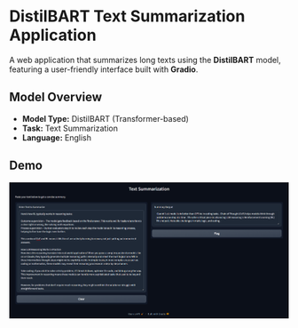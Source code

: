 # DistilBART Text Summarization Application

A web application that summarizes long texts using the **DistilBART** model, featuring a user-friendly interface built with **Gradio**.


## Model Overview

- **Model Type:** DistilBART (Transformer-based)
- **Task:** Text Summarization
- **Language:** English

## Demo
![Alt text](demo.png)

